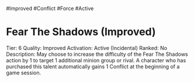 #Improved 
#Conflict 
#Force 
#Active 
# Fear The Shadows (Improved)
Tier: 6
Quality: Improved
Activation: Active (Incidental)
Ranked: No
Description: May choose to increase the difficulty of the Fear The Shadows action by 1 to target 1 additional minion group or rival. A character who has purchased this talent automatically gains 1 Conflict at the beginning of a game session.